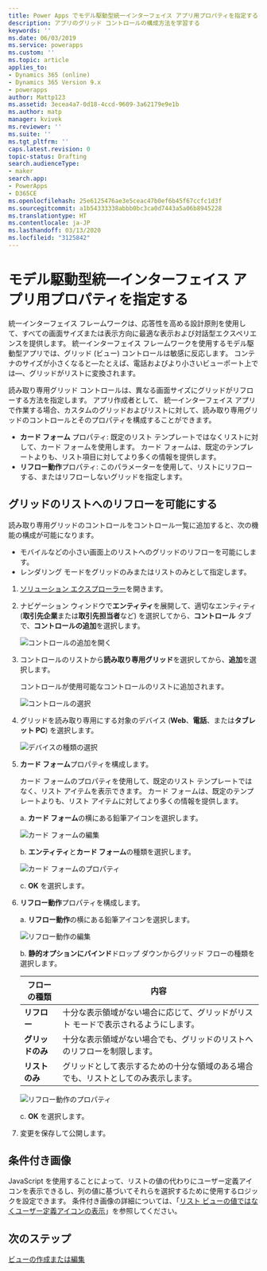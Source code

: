 ```yaml
---
title: Power Apps でモデル駆動型統一インターフェイス アプリ用プロパティを指定する | MicrosoftDocs
description: アプリのグリッド コントロールの構成方法を学習する
keywords: ''
ms.date: 06/03/2019
ms.service: powerapps
ms.custom: ''
ms.topic: article
applies_to:
- Dynamics 365 (online)
- Dynamics 365 Version 9.x
- powerapps
author: Mattp123
ms.assetid: 3ecea4a7-0d18-4ccd-9609-3a62179e9e1b
ms.author: matp
manager: kvivek
ms.reviewer: ''
ms.suite: ''
ms.tgt_pltfrm: ''
caps.latest.revision: 0
topic-status: Drafting
search.audienceType:
- maker
search.app:
- PowerApps
- D365CE
ms.openlocfilehash: 25e6125476ae3e5ceac47b0ef6b45f67ccfc1d3f
ms.sourcegitcommit: a1b54333338abbb0bc3ca0d7443a5a06b8945228
ms.translationtype: HT
ms.contentlocale: ja-JP
ms.lasthandoff: 03/13/2020
ms.locfileid: "3125842"
---
```

# <a name="specify-properties-for-model-driven-unified-interface-apps"></a>モデル駆動型統一インターフェイス アプリ用プロパティを指定する

統一インターフェイス フレームワークは、応答性を高める設計原則を使用して、すべての画面サイズまたは表示方向に最適な表示および対話型エクスペリエンスを提供します。 統一インターフェイス フレームワークを使用するモデル駆動型アプリでは、グリッド (ビュー) コントロールは敏感に反応します。 コンテナのサイズが小さくなると—たとえば、電話およびより小さいビューポート上では—、グリッドがリストに変換されます。 

読み取り専用グリッド コントロールは、異なる画面サイズにグリッドがリフローする方法を指定します。 アプリ作成者として、 統一インターフェイス アプリで作業する場合、カスタムのグリッドおよびリストに対して、読み取り専用グリッドのコントロールとそのプロパティを構成することができます。
- **カード フォーム** プロパティ: 既定のリスト テンプレートではなくリストに対して、カード フォームを使用します。 カード フォームは、既定のテンプレートよりも、リスト項目に対してより多くの情報を提供します。
- **リフロー動作**プロパティ: このパラメーターを使用して、リストにリフローする、またはリフローしないグリッドを指定します。

## <a name="allow-grid-to-reflow-into-list"></a>グリッドのリストへのリフローを可能にする

読み取り専用グリッドのコントロールをコントロール一覧に追加すると、次の機能の構成が可能になります。 
- モバイルなどの小さい画面上のリストへのグリッドのリフローを可能にします。
- レンダリング モードをグリッドのみまたはリストのみとして指定します。  

1. [ソリューション エクスプローラー](advanced-navigation.md#solution-explorer)を開きます。
2. ナビゲーション ウィンドウで**エンティティ**を展開して、適切なエンティティ (**取引先企業**または**取引先担当者**など) を選択してから、**コントロール** タブで、**コントロールの追加**を選択します。

    ![コントロールの追加を開く](media/UnifiedInterface_ReadOnlyGrid_AddControl.png "コントロールの追加を開く")

3. コントロールのリストから**読み取り専用グリッド**を選択してから、**追加**を選択します。

    コントロールが使用可能なコントロールのリストに追加されます。
   
    ![コントロールの選択](media/UnifiedInterface_ReadOnlyGrid_SelectControl.png "コントロールの選択")
    
4. グリッドを読み取り専用にする対象のデバイス (**Web**、**電話**、または**タブレット PC**) を選択します。

    ![デバイスの種類の選択](media/UnifiedInterface_ReadOnlyGrid_SelectDevice.png "デバイスの選択")

5. **カード フォーム**プロパティを構成します。

    カード フォームのプロパティを使用して、既定のリスト テンプレートではなく、リスト アイテムを表示できます。 カード フォームは、既定のテンプレートよりも、リスト アイテムに対してより多くの情報を提供します。    

    a. **カード フォーム**の横にある鉛筆アイコンを選択します。

    ![カード フォームの編集](media/UnifiedInterface_ReadOnlyGrid_CardForm.png "カード フォームの編集")

    b.  **エンティティ**と**カード フォーム**の種類を選択します。

    ![カード フォームのプロパティ](media/UnifiedInterface_ReadOnlyGrid_CardFormProperties.png "カード フォームのプロパティ")

    c. **OK** を選択します。
6. **リフロー動作**プロパティを構成します。 
    
    a. **リフロー動作**の横にある鉛筆アイコンを選択します。

    ![リフロー動作の編集](media/UnifiedInterface_ReadOnlyGrid_EditReflow.png "リフロー動作の編集")

    b. **静的オプションにバインド**ドロップ ダウンからグリッド フローの種類を選択します。 

    |フローの種類|内容|
    |--------------|--------------------|
    |**リフロー**|十分な表示領域がない場合に応じて、グリッドがリスト モードで表示されるようにします。|
    |**グリッドのみ**|十分な表示領域がない場合でも、グリッドのリストへのリフローを制限します。|
    |**リストのみ**|グリッドとして表示するための十分な領域のある場合でも、リストとしてのみ表示します。|
    
     ![リフロー動作のプロパティ](media/UnifiedInterface_ReadOnlyGrid_ReflowProperties.png "リフロー動作のプロパティ")

    c. **OK** を選択します。


7.  変更を保存して公開します。 


## <a name="conditional-image"></a>条件付き画像
JavaScript を使用することによって、リストの値の代わりにユーザー定義アイコンを表示できるし、列の値に基づいてそれらを選択するために使用するロジックを設定できます。 条件付き画像の詳細については、「[リスト ビューの値ではなくユーザー定義アイコンの表示](../common-data-service/display-custom-icons-instead.md)」を参照してください。

## <a name="next-steps"></a>次のステップ
[ビューの作成または編集](create-edit-views.md)
